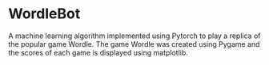 # WordleBot

A machine learning algorithm implemented using Pytorch to play a replica of the popular game Wordle. The game Wordle was created using Pygame and the scores of each game is displayed using matplotlib. 
